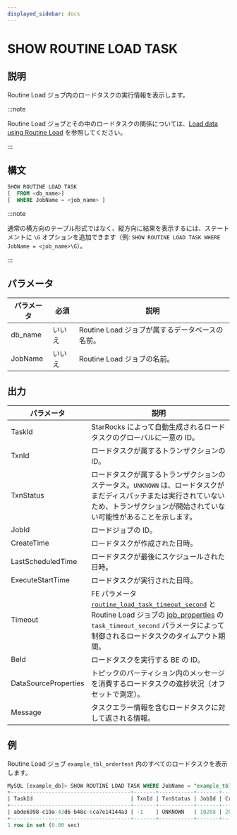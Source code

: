 ```yaml
---
displayed_sidebar: docs
---
```


# SHOW ROUTINE LOAD TASK

## 説明

Routine Load ジョブ内のロードタスクの実行情報を表示します。

:::note

Routine Load ジョブとその中のロードタスクの関係については、[Load data using Routine Load](../../../loading/RoutineLoad.md#basic-concepts) を参照してください。

:::

## 構文

```SQL
SHOW ROUTINE LOAD TASK
[  FROM <db_name>]
[  WHERE JobName = <job_name> ]
```

:::note

通常の横方向のテーブル形式ではなく、縦方向に結果を表示するには、ステートメントに `\G` オプションを追加できます（例: `SHOW ROUTINE LOAD TASK WHERE JobName = <job_name>\G`）。

:::

## パラメータ

| **パラメータ** | **必須** | **説明**                                             |
| ------------- | ------------ | ----------------------------------------------------------- |
| db_name       | いいえ           | Routine Load ジョブが属するデータベースの名前。 |
| JobName       | いいえ           | Routine Load ジョブの名前。                               |

## 出力

| **パラメータ**        | **説明**                                              |
| -------------------- | ------------------------------------------------------------ |
| TaskId               | StarRocks によって自動生成されるロードタスクのグローバルに一意の ID。 |
| TxnId                | ロードタスクが属するトランザクションの ID。        |
| TxnStatus            | ロードタスクが属するトランザクションのステータス。`UNKNOWN` は、ロードタスクがまだディスパッチまたは実行されていないため、トランザクションが開始されていない可能性があることを示します。 |
| JobId                | ロードジョブの ID。                                          |
| CreateTime           | ロードタスクが作成された日時。            |
| LastScheduledTime    | ロードタスクが最後にスケジュールされた日時。     |
| ExecuteStartTime     | ロードタスクが実行された日時。           |
| Timeout              | FE パラメータ [`routine_load_task_timeout_second`](../../../administration/Configuration.md#routine_load_task_timeout_second) と Routine Load ジョブの [job_properties](./CREATE_ROUTINE_LOAD.md#job_properties) の `task_timeout_second` パラメータによって制御されるロードタスクのタイムアウト期間。 |
| BeId                 | ロードタスクを実行する BE の ID。                    |
| DataSourceProperties | トピックのパーティション内のメッセージを消費するロードタスクの進捗状況（オフセットで測定）。 |
| Message              | タスクエラー情報を含むロードタスクに対して返される情報。 |

## 例

Routine Load ジョブ `example_tbl_ordertest` 内のすべてのロードタスクを表示します。

```SQL
MySQL [example_db]> SHOW ROUTINE LOAD TASK WHERE JobName = "example_tbl_ordertest";  
+--------------------------------------+-------+-----------+-------+---------------------+---------------------+------------------+---------+------+------------------------------------+-----------------------------------------------------------------------------+
| TaskId                               | TxnId | TxnStatus | JobId | CreateTime          | LastScheduledTime   | ExecuteStartTime | Timeout | BeId | DataSourceProperties               | Message                                                                     |
+--------------------------------------+-------+-----------+-------+---------------------+---------------------+------------------+---------+------+------------------------------------+-----------------------------------------------------------------------------+
| abde6998-c19a-43d6-b48c-6ca7e14144a3 | -1    | UNKNOWN   | 10208 | 2023-12-22 12:46:10 | 2023-12-22 12:47:00 | NULL             | 60      | -1   | Progress:{"0":6},LatestOffset:null | there is no new data in kafka/pulsar, wait for 10 seconds to schedule again |
+--------------------------------------+-------+-----------+-------+---------------------+---------------------+------------------+---------+------+------------------------------------+-----------------------------------------------------------------------------+
1 row in set (0.00 sec)
```